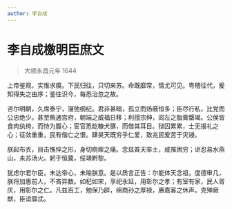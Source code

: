 ```yaml
---
author: 李自成
---
```


# 李自成檄明臣庶文

> 大顺永昌元年 1644

上帝鉴观，实惟求瘼。下民归往，只切来苏。命既靡常，情尤可见。粤稽往代，爰知得失之由序；鉴往识今，每悉治忽之故。

咨尔明朝，久席泰宁，寖弛纲纪。君非甚暗，孤立而炀蔽恒多；臣尽行私，比党而公忠绝少。甚至贿通宫府，朝端之威福日移；利擅宗绅，闾左之脂膏罄竭。公侯皆食肉纨绔，而恃为腹心；宦官悉龁糠犬豚，而借其耳目。狱囚累累，士无报礼之心；征敛重重，民有偕亡之恨。肆昊天既穷乎仁爱，致兆民爰苦于灾祲。

朕起布衣，目击憔悴之形，身切痌瘝之痛。念兹普天率土，咸罹困穷；讵忍易水燕山，未苏汤火。躬于恒冀，绥靖黔黎。

犹虑尔君尔臣，未达帝心，未喻朕意。是以质言正告：尔能体天念祖，度德审几，朕将加惠前人，不吝异数。如杞如宋，享祀永延，用彰尔之孝；有室有家，民人胥庆，用彰尔之仁。凡兹百工，勉保乃辟，绵商孙之厚禄，赓嘉客之休声。克殚厥猷，臣谊靡忒。